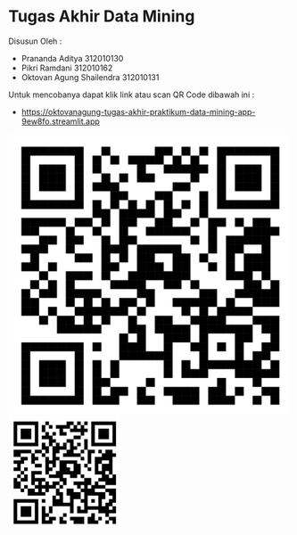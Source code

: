 # Tugas Akhir Data Mining
Disusun Oleh :

- Prananda Aditya	312010130
- Pikri Ramdani	312010162
- Oktovan Agung Shailendra	312010131

Untuk mencobanya dapat klik link atau scan QR Code dibawah ini :
- https://oktovanagung-tugas-akhir-praktikum-data-mining-app-9ew8fo.streamlit.app

![qrcode](assets/scan_to_try.png)
<img src="assets/scan_to_try.png" alt="qrcode" width="200"/>

